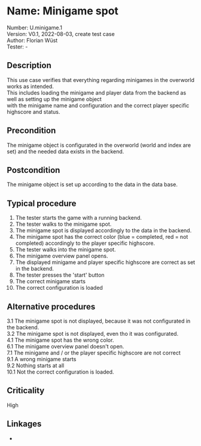 # Name: Minigame spot 

Number: U.minigame.1  
Version: V0.1, 2022-08-03, create test case  
Author: Florian Wüst  
Tester: -  

## Description

This use case verifies that everything regarding minigames in the overworld works as intended.  
This includes loading the minigame and player data from the backend as well as setting up the minigame object  
with the minigame name and configuration and the correct player specific highscore and status. 

## Precondition

The minigame object is configurated in the overworld (world and index are set) and the needed data exists in the backend.

## Postcondition

The minigame object is set up according to the data in the data base. 

## Typical procedure

1. The tester starts the game with a running backend.  
2. The tester walks to the minigame spot.  
3. The minigame spot is displayed accordingly to the data in the backend.
4. The minigame spot has the correct color (blue = completed, red = not completed) accordingly to the player specific highscore.  
5. The tester walks into the minigame spot.  
6. The minigame overview panel opens.
7. The displayed minigame and player specific highscore are correct as set in the backend. 
8. The tester presses the 'start' button  
9. The correct minigame starts  
10. The correct configuration is loaded

## Alternative procedures

3.1 The minigame spot is not displayed, because it was not configurated in the backend.  
3.2 The minigame spot is not displayed, even tho it was configurated.  
4.1 The minigame spot has the wrong color.  
6.1 The minigame overview panel doesn't open.  
7.1 The minigame and / or the player specific highscore are not correct  
9.1 A wrong minigame starts  
9.2 Nothing starts at all  
10.1 Not the correct configuration is loaded.  

## Criticality

High

## Linkages

-
